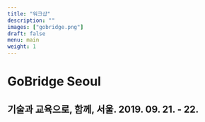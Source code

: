 ```yaml
---
title: "워크샵"
description: ""
images: ["gobridge.png"]
draft: false
menu: main
weight: 1
---
```


# GoBridge Seoul
## 기술과 교육으로, 함께, 서울. 2019. 09. 21. - 22.
